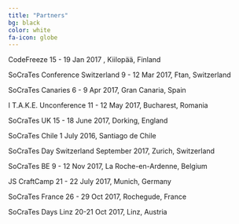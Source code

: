 ```yaml
---
title: "Partners"
bg: black
color: white
fa-icon: globe
---
```

CodeFreeze
15 - 19 Jan 2017 , Kiilopää, Finland


SoCraTes Conference Switzerland
9 - 12 Mar 2017, Ftan, Switzerland


SoCraTes Canaries
6 - 9 Apr 2017, Gran Canaria, Spain


I T.A.K.E. Unconference
11 - 12 May 2017, Bucharest, Romania


SoCraTes UK
15 - 18 June 2017, Dorking, England


SoCraTes Chile
1 July 2016, Santiago de Chile


SoCraTes Day Switzerland
September 2017, Zurich, Switzerland


SoCraTes BE
9 - 12 Nov 2017, La Roche-en-Ardenne, Belgium


JS CraftCamp
21 - 22 July 2017, Munich, Germany


SoCraTes France
26 - 29 Oct 2017, Rochegude, France


SoCraTes Days Linz
20-21 Oct 2017, Linz, Austria
